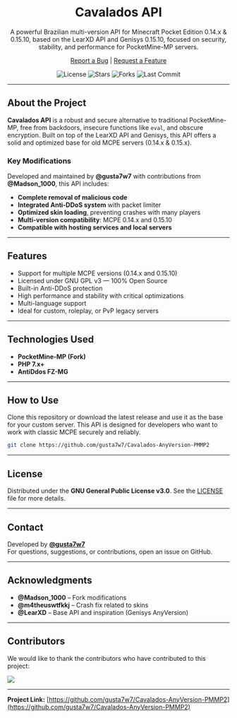 <div align="center">
  <h1>Cavalados API</h1>
  <p>
    A powerful Brazilian multi-version API for Minecraft Pocket Edition 0.14.x & 0.15.10, based on the LearXD API and Genisys 0.15.10, focused on security, stability, and performance for PocketMine-MP servers.
  </p>
  <p>
    <a href="https://github.com/gusta7w7/Cavalados-AnyVersion-PMMP2/issues">Report a Bug</a> |
    <a href="https://github.com/gusta7w7/Cavalados-AnyVersion-PMMP2/issues">Request a Feature</a>
  </p>
  <p>
    <img src="https://img.shields.io/github/license/gusta7w7/Cavalados-AnyVersion-PMMP2" alt="License">
    <img src="https://img.shields.io/github/stars/gusta7w7/Cavalados-AnyVersion-PMMP2?style=social" alt="Stars">
    <img src="https://img.shields.io/github/forks/gusta7w7/Cavalados-AnyVersion-PMMP2?style=social" alt="Forks">
    <img src="https://img.shields.io/github/last-commit/gusta7w7/Cavalados-AnyVersion-PMMP2" alt="Last Commit">
  </p>
</div>

---

## About the Project

**Cavalados API** is a robust and secure alternative to traditional PocketMine-MP, free from backdoors, insecure functions like `eval`, and obscure encryption. Built on top of the LearXD API and Genisys, this API offers a solid and optimized base for old MCPE servers (0.14.x & 0.15.x).

### Key Modifications

Developed and maintained by **@gusta7w7** with contributions from **@Madson_1000**, this API includes:

- **Complete removal of malicious code**
- **Integrated Anti-DDoS system** with packet limiter
- **Optimized skin loading**, preventing crashes with many players
- **Multi-version compatibility**: MCPE 0.14.x and 0.15.10
- **Compatible with hosting services and local servers**

---

## Features

- Support for multiple MCPE versions (0.14.x and 0.15.10)
- Licensed under GNU GPL v3 — 100% Open Source
- Built-in Anti-DDoS protection
- High performance and stability with critical optimizations
- Multi-language support
- Ideal for custom, roleplay, or PvP legacy servers

---

## Technologies Used

- **PocketMine-MP (Fork)**
- **PHP 7.x+**
- **AntiDdos FZ-MG**

---

## How to Use

Clone this repository or download the latest release and use it as the base for your custom server. This API is designed for developers who want to work with classic MCPE securely and reliably.

```bash
git clone https://github.com/gusta7w7/Cavalados-AnyVersion-PMMP2
```

---

## License

Distributed under the **GNU General Public License v3.0**. See the [LICENSE](LICENSE) file for more details.

---

## Contact

Developed by **[@gusta7w7](https://github.com/gusta7w7)**  
For questions, suggestions, or contributions, open an issue on GitHub.

---

## Acknowledgments

- **@Madson_1000** – Fork modifications
- **@m4theuswtfkkj** – Crash fix related to skins
- **@LearXD** – Base API and inspiration (Genisys AnyVersion)

---

## Contributors

We would like to thank the contributors who have contributed to this project:

[![](https://contrib.rocks/image?repo=gusta7w7/Cavalados-AnyVersion-PMMP2)](https://github.com/gusta7w7/Cavalados-AnyVersion-PMMP2/graphs/contributors)

---

**Project Link:** [https://github.com/gusta7w7/Cavalados-AnyVersion-PMMP2](https://github.com/gusta7w7/Cavalados-AnyVersion-PMMP2)
